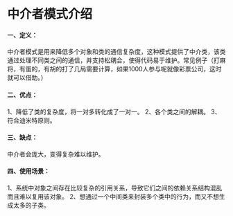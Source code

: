 # 中介者模式介绍

#### 一、定义：
中介者模式是用来降低多个对象和类的通信复杂度，这种模式提供了中介类，该类通过处理不同类之间的通信，并支持松耦合，使得代码易于维护。常见例子（打麻将，有蛋的，有胡的打了几局需要计算，如果1000人参与呢就像彩票公司，这时就可以借助。）

#### 二、优点：
1、降低了类的复杂度，将一对多转化成了一对一。 
2、各个类之间的解耦。 
3、符合迪米特原则。

#### 三、缺点：
中介者会庞大，变得复杂难以维护。

#### 四、使用场景：
1、系统中对象之间存在比较复杂的引用关系，导致它们之间的依赖关系结构混乱而且难以复用该对象。 2、想通过一个中间类来封装多个类中的行为，而又不想生成太多的子类。
